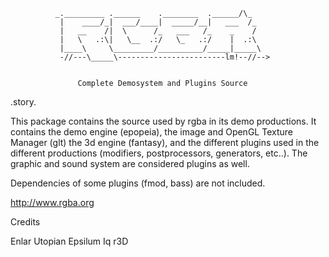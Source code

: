 
              _._________ .______    .________  .______/\_
               |    ____/_|  ___/____|  _____/__|   ___  /_
               |   __    /|  \      /_   ___   /_    _    /
               |   \   .:\|   \__  .:/   \_   .:/    |  .:\
               |____\     \_________/__________/_____|_____\
               -//---\_____\------------------------lm!--//-->


                   Complete Demosystem and Plugins Source


.story.

   This package contains the source used by rgba in its demo
   productions. It contains the demo engine (epopeia), the
   image and OpenGL Texture Manager (glt) the 3d engine (fantasy),
   and the different plugins used in the different productions
   (modifiers, postprocessors, generators, etc..). The 
   graphic and sound system are considered plugins as well.
       
   Dependencies of some plugins (fmod, bass) are
   not included.
   
   http://www.rgba.org

Credits

Enlar
Utopian
Epsilum
Iq
r3D

